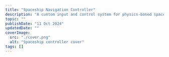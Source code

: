 ```yaml
---
title: "Spaceship Navigation Controller"
description: "A custom input and control system for physics-based spaceship mechanics."
topic: ""
publishDate: "11 Oct 2024"
updatedDate: ""
coverImage:
  src: "./cover.png"
  alt: "Spaceship controller cover"
tags: []
---
```

